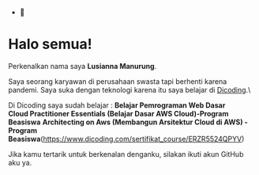 - 👋 
# Halo semua! 

Perkenalkan nama saya **Lusianna Manurung**.

Saya seorang karyawan di perusahaan swasta tapi berhenti karena pandemi. 
Saya suka dengan teknologi karena itu saya belajar di [Dicoding](https://www.dicoding.com/).\

Di Dicoding saya sudah belajar :
**Belajar Pemrograman Web Dasar**  
**Cloud Practitioner Essentials (Belajar Dasar AWS Cloud)-Program Beasiswa**
**Architecting on Aws (Membangun Arsitektur Cloud di AWS) - Program Beasiswa**(https://www.dicoding.com/sertifikat_course/ERZR5524QPYV)

Jika kamu tertarik untuk berkenalan denganku, silakan ikuti akun GitHub aku ya.

<!---
greth7580/greth7580 is a ✨ special ✨ repository because its `README.md` (this file) appears on your GitHub profile.
You can click the Preview link to take a look at your changes.
--->
